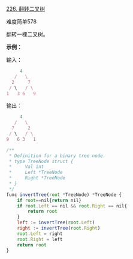 [226. 翻转二叉树](https://leetcode-cn.com/problems/invert-binary-tree/)

难度简单578

翻转一棵二叉树。

**示例：**

输入：

```javascript
     4
   /   \
  2     7
 / \   / \
1   3 6   9
```

输出：

```javascript
     4
   /   \
  7     2
 / \   / \
9   6 3   1
```

```javascript
/**
 * Definition for a binary tree node.
 * type TreeNode struct {
 *     Val int
 *     Left *TreeNode
 *     Right *TreeNode
 * }
 */
func invertTree(root *TreeNode) *TreeNode {
    if root==nil{return nil}
    if root.Left == nil && root.Right == nil{
        return root
    }
    left := invertTree(root.Left)
    right := invertTree(root.Right)
    root.Left = right
    root.Right = left
    return root
}
```